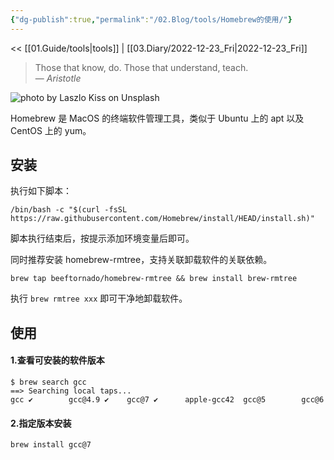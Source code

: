 ```yaml
---
{"dg-publish":true,"permalink":"/02.Blog/tools/Homebrew的使用/"}
---
```



<< [[01.Guide/tools\|tools]] | [[03.Diary/2022-12-23_Fri\|2022-12-23_Fri]]

> Those that know, do. Those that understand, teach.  
> — <cite>Aristotle</cite>

![photo by Laszlo Kiss on Unsplash](https://images.unsplash.com/photo-1500423079914-b65af272b8db?crop=entropy&cs=tinysrgb&fm=jpg&ixid=MnwzNjM5Nzd8MHwxfHJhbmRvbXx8fHx8fHx8fDE2NzE4MDA3MDQ&ixlib=rb-4.0.3&q=80&w=200&h=200)

Homebrew 是 MacOS 的终端软件管理工具，类似于 Ubuntu 上的 apt 以及 CentOS 上的 yum。

## 安装

执行如下脚本：

```shell
/bin/bash -c "$(curl -fsSL https://raw.githubusercontent.com/Homebrew/install/HEAD/install.sh)"
```

脚本执行结束后，按提示添加环境变量后即可。

同时推荐安装 homebrew-rmtree，支持关联卸载软件的关联依赖。

```shell
brew tap beeftornado/homebrew-rmtree && brew install brew-rmtree
```

执行 `brew rmtree xxx` 即可干净地卸载软件。

## 使用

#### 1.查看可安装的软件版本

```shell
$ brew search gcc
==> Searching local taps...
gcc ✔        gcc@4.9 ✔    gcc@7 ✔      apple-gcc42  gcc@5        gcc@6
```

#### 2.指定版本安装

```shell
brew install gcc@7
```
